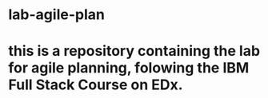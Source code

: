 # lab-agile-plan
# this is a repository containing the lab for agile planning, folowing the IBM Full Stack Course on EDx.
